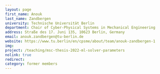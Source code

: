 ```yaml
---
layout: page
first_name: Anouk
last_name: Zandbergen
university: Technische Universität Berlin
department: Chair of Cyber-Physical Systems in Mechanical Engineering
address: Straße des 17. Juni 135, 10623 Berlin, Germany
email: anouk.zandbergen@tu-berlin.de
website: https://www.tu.berlin/en/cpsme/about/team/anouk-zandbergen-1
img:
project: /teaching/msc-thesis-2022-ml-solver-parameters
nolink: true
redirect:
category: former members
---
```

